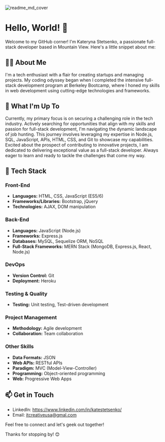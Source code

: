 ![readme_md_cover](https://github.com/itcreativeusa/itcreativeusa/assets/124653995/63f6256a-60a5-44ea-9456-472d79c4b7fb)


# Hello, World! 👋
Welcome to my GitHub corner! I'm Kateryna Stetsenko, a passionate full-stack developer based in Mountain View. Here's a little snippet about me:

## 👨‍💻 About Me
I'm a tech enthusiast with a flair for creating startups and managing projects. My coding odyssey began when I completed the intensive full-stack development program at Berkeley Bootcamp, where I honed my skills in web development using cutting-edge technologies and frameworks. 

## 🌱  What I'm Up To
Currently, my primary focus is on securing a challenging role in the tech industry. Actively searching for opportunities that align with my skills and passion for full-stack development, I'm navigating the dynamic landscape of job hunting. This journey involves leveraging my expertise in Node.js, SQL, JavaScript, APIs, HTML, CSS, and Git to showcase my capabilities. Excited about the prospect of contributing to innovative projects, I am dedicated to delivering exceptional value as a full-stack developer. Always eager to learn and ready to tackle the challenges that come my way.

## 🚀  Tech Stack

### Front-End

- **Languages:** HTML, CSS, JavaScript (ES5/6)
- **Frameworks/Libraries:** Bootstrap, jQuery
- **Technologies:** AJAX, DOM manipulation

### Back-End

- **Languages:** JavaScript (Node.js)
- **Frameworks:** Express.js
- **Databases:** MySQL, Sequelize ORM, NoSQL
- **Full-Stack Frameworks:** MERN Stack (MongoDB, Express.js, React, Node.js)

### DevOps

- **Version Control:** Git
- **Deployment:** Heroku

### Testing & Quality

- **Testing:** Unit testing, Test-driven development

### Project Management

- **Methodology:** Agile development
- **Collaboration:** Team collaboration

### Other Skills

- **Data Formats:** JSON
- **Web APIs:** RESTful APIs
- **Paradigm:** MVC (Model-View-Controller)
- **Programming:** Object-oriented programming
- **Web:** Progressive Web Apps

## 📫 Get in Touch
- LinkedIn: https://www.linkedin.com/in/katestetsenko/
- Email: itcreativeusa@gmal.com
  
Feel free to connect and let's geek out together!

Thanks for stopping by! 😊
